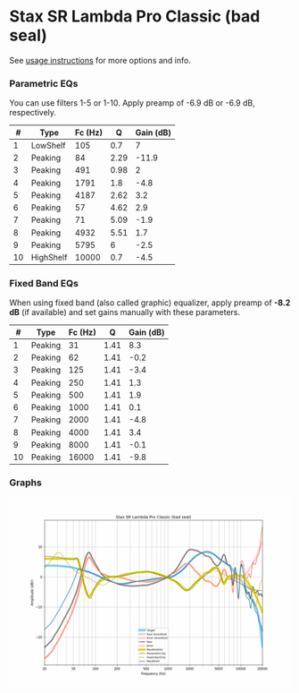 # Stax SR Lambda Pro Classic (bad seal)
See [usage instructions](https://github.com/jaakkopasanen/AutoEq#usage) for more options and info.

### Parametric EQs
You can use filters 1-5 or 1-10. Apply preamp of -6.9 dB or -6.9 dB, respectively.

|   # | Type      |   Fc (Hz) |    Q |   Gain (dB) |
|-----|-----------|-----------|------|-------------|
|   1 | LowShelf  |       105 | 0.7  |         7   |
|   2 | Peaking   |        84 | 2.29 |       -11.9 |
|   3 | Peaking   |       491 | 0.98 |         2   |
|   4 | Peaking   |      1791 | 1.8  |        -4.8 |
|   5 | Peaking   |      4187 | 2.62 |         3.2 |
|   6 | Peaking   |        57 | 4.62 |         2.9 |
|   7 | Peaking   |        71 | 5.09 |        -1.9 |
|   8 | Peaking   |      4932 | 5.51 |         1.7 |
|   9 | Peaking   |      5795 | 6    |        -2.5 |
|  10 | HighShelf |     10000 | 0.7  |        -4.5 |

### Fixed Band EQs
When using fixed band (also called graphic) equalizer, apply preamp of **-8.2 dB** (if available) and set gains manually with these parameters.

|   # | Type    |   Fc (Hz) |    Q |   Gain (dB) |
|-----|---------|-----------|------|-------------|
|   1 | Peaking |        31 | 1.41 |         8.3 |
|   2 | Peaking |        62 | 1.41 |        -0.2 |
|   3 | Peaking |       125 | 1.41 |        -3.4 |
|   4 | Peaking |       250 | 1.41 |         1.3 |
|   5 | Peaking |       500 | 1.41 |         1.9 |
|   6 | Peaking |      1000 | 1.41 |         0.1 |
|   7 | Peaking |      2000 | 1.41 |        -4.8 |
|   8 | Peaking |      4000 | 1.41 |         3.4 |
|   9 | Peaking |      8000 | 1.41 |        -0.1 |
|  10 | Peaking |     16000 | 1.41 |        -9.8 |

### Graphs
![](./Stax%20SR%20Lambda%20Pro%20Classic%20(bad%20seal).png)
